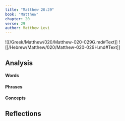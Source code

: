 ```yaml
---
title: "Matthew 20:29"
book: "Matthew"
chapter: 20
verse: 29
author: Matthew Levi
---
```

![[/Greek/Matthew/020/Matthew-020-029G.md#Text]]
![[/Hebrew/Matthew/020/Matthew-020-029H.md#Text]]

## Analysis

#### Words

#### Phrases

#### Concepts

## Reflections
